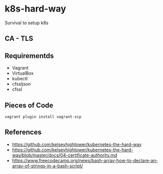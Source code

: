 # k8s-hard-way
Survival to setup k8s

## CA - TLS

## Requirementds
- Vagrant
- VirtualBox
- kubectl
- cfssljson
- cfssl

## Pieces of Code
```
vagrant plugin install vagrant-scp
```

## References
- https://github.com/kelseyhightower/kubernetes-the-hard-way
- https://github.com/kelseyhightower/kubernetes-the-hard-way/blob/master/docs/04-certificate-authority.md
- https://www.freecodecamp.org/news/bash-array-how-to-declare-an-array-of-strings-in-a-bash-script/

